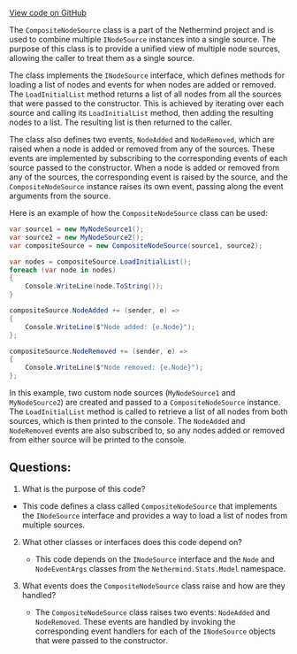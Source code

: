 [View code on GitHub](https://github.com/nethermindeth/nethermind/Nethermind.Network/CompositeNodeSource.cs)

The `CompositeNodeSource` class is a part of the Nethermind project and is used to combine multiple `INodeSource` instances into a single source. The purpose of this class is to provide a unified view of multiple node sources, allowing the caller to treat them as a single source. 

The class implements the `INodeSource` interface, which defines methods for loading a list of nodes and events for when nodes are added or removed. The `LoadInitialList` method returns a list of all nodes from all the sources that were passed to the constructor. This is achieved by iterating over each source and calling its `LoadInitialList` method, then adding the resulting nodes to a list. The resulting list is then returned to the caller.

The class also defines two events, `NodeAdded` and `NodeRemoved`, which are raised when a node is added or removed from any of the sources. These events are implemented by subscribing to the corresponding events of each source passed to the constructor. When a node is added or removed from any of the sources, the corresponding event is raised by the source, and the `CompositeNodeSource` instance raises its own event, passing along the event arguments from the source.

Here is an example of how the `CompositeNodeSource` class can be used:

```csharp
var source1 = new MyNodeSource1();
var source2 = new MyNodeSource2();
var compositeSource = new CompositeNodeSource(source1, source2);

var nodes = compositeSource.LoadInitialList();
foreach (var node in nodes)
{
    Console.WriteLine(node.ToString());
}

compositeSource.NodeAdded += (sender, e) =>
{
    Console.WriteLine($"Node added: {e.Node}");
};

compositeSource.NodeRemoved += (sender, e) =>
{
    Console.WriteLine($"Node removed: {e.Node}");
};
```

In this example, two custom node sources (`MyNodeSource1` and `MyNodeSource2`) are created and passed to a `CompositeNodeSource` instance. The `LoadInitialList` method is called to retrieve a list of all nodes from both sources, which is then printed to the console. The `NodeAdded` and `NodeRemoved` events are also subscribed to, so any nodes added or removed from either source will be printed to the console.
## Questions: 
 1. What is the purpose of this code?
   - This code defines a class called `CompositeNodeSource` that implements the `INodeSource` interface and provides a way to load a list of nodes from multiple sources.

2. What other classes or interfaces does this code depend on?
   - This code depends on the `INodeSource` interface and the `Node` and `NodeEventArgs` classes from the `Nethermind.Stats.Model` namespace.

3. What events does the `CompositeNodeSource` class raise and how are they handled?
   - The `CompositeNodeSource` class raises two events: `NodeAdded` and `NodeRemoved`. These events are handled by invoking the corresponding event handlers for each of the `INodeSource` objects that were passed to the constructor.
